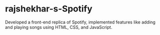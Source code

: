 # rajshekhar-s-Spotify
Developed a front-end replica of Spotify, implemented features like adding and playing songs using HTML, CSS, and JavaScript.
